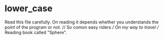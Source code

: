 # lower_case
Read this file carefully. On reading it depends whether you understands the point of the program or not.
// So comon easy riders
*/ On my way to travel /*
Reading book called "Sphere".
